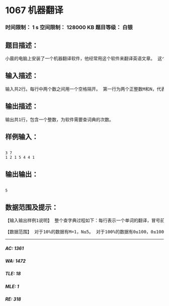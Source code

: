 # 1067 机器翻译   
### 时间限制： 1 s     空间限制： 128000 KB     题目等级： 白银  
## 题目描述：  

<pre>
小晨的电脑上安装了一个机器翻译软件，他经常用这个软件来翻译英语文章。 这个翻译软件的原理很简单，它只是从头到尾，依次将每个英文单词用对应的中文含义 来替换。对于每个英文单词，软件会先在内存中查找这个单词的中文含义，如果内存中有， 软件就会用它进行翻译；如果内存中没有，软件就会在外存中的词典内查找，查出单词的中 文含义然后翻译，并将这个单词和译义放入内存，以备后续的查找和翻译。 假设内存中有M个单元，每单元能存放一个单词和译义。每当软件将一个新单词存入 内存前，如果当前内存中已存入的单词数不超过M?1，软件会将新单词存入一个未使用的 内存单元；若内存中已存入M个单词，软件会清空最早进入内存的那个单词，腾出单元来， 存放新单词。 假设一篇英语文章的长度为N个单词。给定这篇待译文章，翻译软件需要去外存查找多 少次词典？假设在翻译开始前，内存中没有任何单词。
</pre>
  
  
## 输入描述：  

<pre>
输入共2行。每行中两个数之间用一个空格隔开。 第一行为两个正整数M和N，代表内存容量和文章的长度。 第二行为N个非负整数，按照文章的顺序，每个数（大小不超过1000）代表一个英文 单词。文章中两个单词是同一个单词，当且仅当它们对应的非负整数相同。
</pre>
  
  
## 输出描述：  

<pre>
输出共1行，包含一个整数，为软件需要查词典的次数。
</pre>
  
  
## 样例输入：  

<pre><code>
3 7
1 2 1 5 4 4 1
</code></pre>
  
  
## 输出输出：  

<pre><code>
5
</code></pre>
  
  
## 数据范围及提示：  

<pre>
【输入输出样例1说明】 整个查字典过程如下：每行表示一个单词的翻译，冒号前为本次翻译后的内存状况： 空：内存初始状态为空。 1． 1：查找单词1并调入内存。 2． 1 2：查找单词2并调入内存。 3． 1 2：在内存中找到单词1。 4． 1 2 5：查找单词5并调入内存。 5． 2 5 4：查找单词4并调入内存替代单词1。 6． 2 5 4：在内存中找到单词4。 7． 5 4 1：查找单词1并调入内存替代单词2。 共计查了5次词典。
 
【数据范围】 对于10%的数据有M=1，N≤5。 对于100%的数据有0≤100，0≤1000。
</pre>
  
  
***  

##### AC: 1361  
##### WA: 1472  
##### TLE: 18  
##### MLE: 1  
##### RE: 318  
